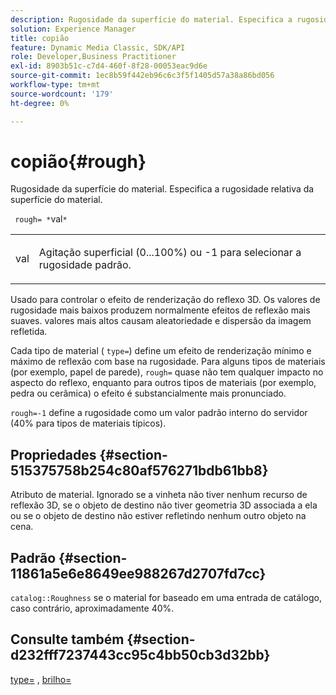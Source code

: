 ```yaml
---
description: Rugosidade da superfície do material. Especifica a rugosidade relativa da superfície do material.
solution: Experience Manager
title: copião
feature: Dynamic Media Classic, SDK/API
role: Developer,Business Practitioner
exl-id: 8903b51c-c7d4-460f-8f28-00053eac9d6e
source-git-commit: 1ec8b59f442eb96c6c3f5f1405d57a38a86bd056
workflow-type: tm+mt
source-wordcount: '179'
ht-degree: 0%

---
```


# copião{#rough}

Rugosidade da superfície do material. Especifica a rugosidade relativa da superfície do material.

` rough= *`val`*`

<table id="simpletable_432E33EC87144AC7A2A8D9406F862708"> 
 <tr class="strow"> 
  <td class="stentry"> <p> <span class="varname"> val  </span> </p> </td> 
  <td class="stentry"> <p>Agitação superficial (0...100%) ou -1 para selecionar a rugosidade padrão. </p> </td> 
 </tr> 
</table>

Usado para controlar o efeito de renderização do reflexo 3D. Os valores de rugosidade mais baixos produzem normalmente efeitos de reflexão mais suaves. valores mais altos causam aleatoriedade e dispersão da imagem refletida.

Cada tipo de material ( `type=`) define um efeito de renderização mínimo e máximo de reflexão com base na rugosidade. Para alguns tipos de materiais (por exemplo, papel de parede), `rough=` quase não tem qualquer impacto no aspecto do reflexo, enquanto para outros tipos de materiais (por exemplo, pedra ou cerâmica) o efeito é substancialmente mais pronunciado.

`rough=-1` define a rugosidade como um valor padrão interno do servidor (40% para tipos de materiais típicos).

## Propriedades {#section-515375758b254c80af576271bdb61bb8}

Atributo de material. Ignorado se a vinheta não tiver nenhum recurso de reflexão 3D, se o objeto de destino não tiver geometria 3D associada a ela ou se o objeto de destino não estiver refletindo nenhum outro objeto na cena.

## Padrão {#section-11861a5e6e8649ee988267d2707fd7cc}

`catalog::Roughness` se o material for baseado em uma entrada de catálogo, caso contrário, aproximadamente 40%.

## Consulte também {#section-d232fff7237443cc95c4bb50cb3d32bb}

[type=](../../../../../ir-api/http-protocol/image-rendering-api-ref/c-ir-http-protocol-ref/c-ir-http-protocol-command-reference/r-ir-http-type.md#reference-128c7de89e2d46838019b560f3f84a35) ,  [brilho=](../../../../../ir-api/http-protocol/image-rendering-api-ref/c-ir-http-protocol-ref/c-ir-http-protocol-command-reference/r-ir-http-gloss.md#reference-325aef2ee51e4e1584a06047427340ca)
